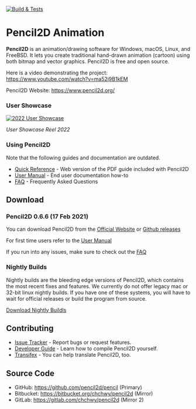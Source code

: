 [![Build & Tests](https://github.com/pencil2d/pencil/actions/workflows/ci.yml/badge.svg)](https://github.com/pencil2d/pencil/actions/workflows/ci.yml)

# Pencil2D Animation

**Pencil2D** is an animation/drawing software for Windows, macOS, Linux, and FreeBSD. It lets you create traditional hand-drawn animation (cartoon) using both bitmap and vector graphics. Pencil2D is free and open source.

Here is a video demonstrating the project: <https://www.youtube.com/watch?v=ma52j9B1kEM>

Pencil2D Website: <https://www.pencil2d.org/>

### User Showcase

[![2022 User Showcase](http://img.youtube.com/vi/ma52j9B1kEM/hqdefault.jpg)](https://www.youtube.com/watch?v=ma52j9B1kEM)

_User Showcase Reel 2022_

### Using Pencil2D
Note that the following guides and documentation are outdated.

* [Quick Reference](https://www.pencil2d.org/doc/quick-reference.html) - Web version of the PDF guide included with Pencil2D
* [User Manual](https://www.pencil2d.org/doc/user-manual.html) - End user documentation how-to
* [FAQ](https://www.pencil2d.org/doc/faq.html) - Frequently Asked Questions

## Download

### Pencil2D 0.6.6 (17 Feb 2021)

You can download Pencil2D from the [Official Website][p2d-download] or [Github releases][gh-release]

[p2d-download]: https://www.pencil2d.org/download/
[gh-release]: https://github.com/pencil2d/pencil/releases

For first time users refer to the [User Manual][user-man]

[user-man]: https://www.pencil2d.org/doc/user-manual.html

If you run into any issues, make sure to check out the [FAQ][p2d-faq]

[p2d-faq]: https://www.pencil2d.org/doc/faq.html


### Nightly Builds

Nightly builds are the bleeding edge versions of Pencil2D, which contains the most recent fixes and features. We currently do not offer legacy mac or 32-bit linux nightly builds. If you have one of these systems, you will have to wait for official releases or build the program from source.

[Download Nightly Buildls](https://www.pencil2d.org/download/nightly/)

## Contributing

* [Issue Tracker](https://github.com/pencil2d/pencil/issues) - Report bugs or request features.
* [Developer Guide](https://dev.pencil2d.org/) - Learn how to compile Pencil2D yourself.
* [Transifex](https://www.transifex.com/pencil2d/) - You can help translate Pencil2D, too.

## Source Code

* GitHub: <https://github.com/pencil2d/pencil> (Primary)
* Bitbucket: <https://bitbucket.org/chchwy/pencil2d> (Mirror)
* GitLab: <https://gitlab.com/chchwy/pencil2d> (Mirror 2)
